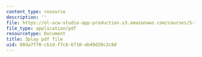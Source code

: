 ```yaml
---
content_type: resource
description: ''
file: https://ol-ocw-studio-app-production.s3.amazonaws.com/courses/5-111sc-principles-of-chemical-science-fall-2014/80da7f78cb1df7c86710ab49d20c2c8d_pJdUR2uak2s.pdf
file_type: application/pdf
resourcetype: Document
title: 3play pdf file
uid: 80da7f78-cb1d-f7c8-6710-ab49d20c2c8d
---
```

